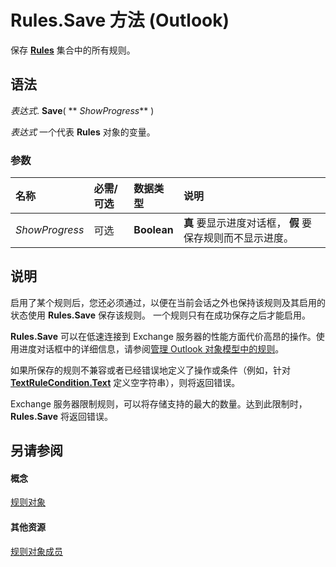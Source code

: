 
# Rules.Save 方法 (Outlook)

保存  **[Rules](dd41b4de-bf5f-5532-46c9-394a5d078bec.md)** 集合中的所有规则。


## 语法

 _表达式_. **Save**( ** _ShowProgress_** )

 _表达式_ 一个代表 **Rules** 对象的变量。


### 参数



|**名称**|**必需/可选**|**数据类型**|**说明**|
|:-----|:-----|:-----|:-----|
| _ShowProgress_|可选|**Boolean**|**真** 要显示进度对话框， **假** 要保存规则而不显示进度。|

## 说明

启用了某个规则后，您还必须通过，以便在当前会话之外也保持该规则及其启用的状态使用 **Rules.Save** 保存该规则。 一个规则只有在成功保存之后才能启用。

 **Rules.Save** 可以在低速连接到 Exchange 服务器的性能方面代价高昂的操作。使用进度对话框中的详细信息，请参阅[管理 Outlook 对象模型中的规则](http://msdn.microsoft.com/library/05ddd643-e9bd-a37d-b680-b8519960a5f6%28Office.15%29.aspx)。

如果所保存的规则不兼容或者已经错误地定义了操作或条件（例如，针对  **[TextRuleCondition.Text](615f47e9-2c43-a473-33f6-46765ccd3903.md)** 定义空字符串），则将返回错误。

Exchange 服务器限制规则，可以将存储支持的最大的数量。达到此限制时，  **Rules.Save** 将返回错误。


## 另请参阅


#### 概念


[规则对象](dd41b4de-bf5f-5532-46c9-394a5d078bec.md)
#### 其他资源


[规则对象成员](39fb5418-ff5a-1714-d3b5-07cc28893821.md)
